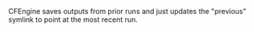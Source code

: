 CFEngine saves outputs from prior runs and just updates the "previous"
symlink to point at the most recent run.

